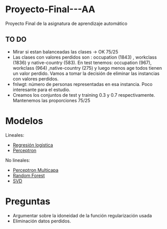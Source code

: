 # Proyecto-Final---AA

Proyecto Final de la asignatura de aprendizaje automático

## TO DO

- Mirar si estan balanceadas las clases -> OK 75/25
- Las clases con valores perdidos son : occupation (1843) , workclass (1836) y native-country (583). En test tenemos: occupation (967), workclass (964) ,native-country (275) y luego menos age todos tienen un valor perdido. Vamos a tomar la decisión de eliminar las instancias con valores perdidos.
- fnlwgt: número de personas representadas en esa instancia. Poco interesante para el estudio.
- Creamos los conjuntos de test y training 0.3 y 0.7 respectivamente. Mantenemos las proporciones 75/25


# Modelos 

Lineales:

- [Regresión logistica](https://scikit-learn.org/stable/modules/generated/sklearn.linear_model.LogisticRegression.html)
- [Perceptron](https://scikit-learn.org/stable/modules/generated/sklearn.linear_model.Perceptron.html)

No lineales:

- [Perceptron Multicapa](https://scikit-learn.org/stable/modules/generated/sklearn.neural_network.MLPClassifier.html)
- [Random Forest](https://scikit-learn.org/stable/modules/generated/sklearn.ensemble.RandomForestClassifier.html)
- [SVD](https://scikit-learn.org/stable/modules/generated/sklearn.svm.SVC.html)

# Preguntas
- Argumentar sobre la idoneidad de la función regularización usada 
- Eliminación datos perdidos.